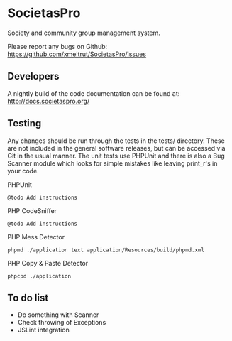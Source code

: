 SocietasPro
===========

Society and community group management system.

Please report any bugs on Github:
https://github.com/xmeltrut/SocietasPro/issues

Developers
----------

A nightly build of the code documentation can be found at:
http://docs.societaspro.org/

Testing
-------

Any changes should be run through the tests in the tests/ directory. These are not included in the general software releases, but can be accessed via Git in the usual manner. The unit tests use PHPUnit and there is also a Bug Scanner module which looks for simple mistakes like leaving print_r's in your code.

PHPUnit

	@todo Add instructions

PHP CodeSniffer

	@todo Add instructions

PHP Mess Detector

	phpmd ./application text application/Resources/build/phpmd.xml

PHP Copy & Paste Detector

	phpcpd ./application

To do list
----------

* Do something with Scanner
* Check throwing of Exceptions
* JSLint integration
